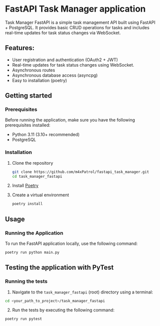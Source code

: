 # FastAPI Task Manager application
Task Manager FastAPI is a simple task management API built using FastAPI + PostgreSQL. It provides basic CRUD operations for tasks and includes real-time updates for task status changes via WebSocket.

## Features:
* User registration and authentication (OAuth2 + JWT)
* Real-time updates for task status changes using WebSocket.
* Asynchronous routes
* Asynchronous database access (asyncpg)
* Easy to installation (poetry)

## Getting started
### Prerequisites
Before running the application, make sure you have the following prerequisites installed:

* Python 3.11 (3.10+ recommended)
* PostgreSQL

### Installation
1. Clone the repository

   ```bash
   git clone https://github.com/m4xPatrol/fastapi_task_manager.git
   cd task_manager_fastapi
   ```

2. Install [Poetry](https://python-poetry.org/docs/#installation)
3. Create a virtual environment

   ```bash
   poetry install
   ```

## Usage
### Running the Application

To run the FastAPI application locally, use the following command:

```bash
poetry run python main.py
```
## Testing the application with PyTest
### Running the tests
1. Navigate to the `task_manager_fastapi` (root) directory using a terminal:

```bash
cd <your_path_to_project>/task_manager_fastapi
```

2. Run the tests by executing the following command:

```bash
poetry run pytest
```
